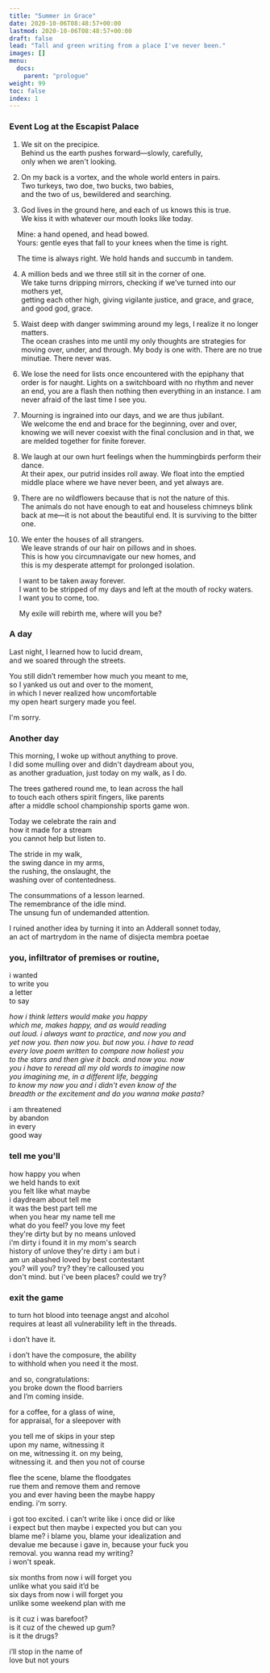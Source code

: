 ```yaml
---
title: "Summer in Grace"
date: 2020-10-06T08:48:57+00:00
lastmod: 2020-10-06T08:48:57+00:00
draft: false
lead: "Tall and green writing from a place I've never been."
images: []
menu:
  docs:
    parent: "prologue"
weight: 99
toc: false
index: 1
---
```


### Event Log at the Escapist Palace

1.	We sit on the precipice.  
Behind us the earth pushes forward—slowly, carefully,  
only when we aren't looking.  

2.	On my back is a vortex, and the whole world enters in pairs.  
Two turkeys, two doe, two bucks, two babies,  
and the two of us, bewildered and searching. 
3.	God lives in the ground here, and each of us knows this is true.  
We kiss it with whatever our mouth looks like today.  

&nbsp;&nbsp;&nbsp;&nbsp;Mine: a hand opened, and head bowed.  
&nbsp;&nbsp;&nbsp;&nbsp;Yours: gentle eyes that fall to your knees when the time is right.  

  &nbsp;&nbsp;&nbsp;&nbsp;The time is always right. We hold hands and succumb in tandem.

4.	A million beds and we three still sit in the corner of one.  
We take turns dripping mirrors, checking if we’ve turned into our mothers yet,  
getting each other high, giving vigilante justice, and grace, and grace, and good god, grace.

5.	Waist deep with danger swimming around my legs, I realize it no longer matters.  
The ocean crashes into me until my only thoughts are strategies for moving over, under, and through. My body is one with. There are no true minutiae. There never was.
6.	We lose the need for lists once encountered with the epiphany that order is for naught. Lights on a switchboard with no rhythm and never an end, you are a flash then nothing then everything in an instance. I am never afraid of the last time I see you. 
7.	Mourning is ingrained into our days, and we are thus jubilant.  
We welcome the end and brace for the beginning, over and over, knowing we will never coexist with the final conclusion and in that, we are melded together for finite forever. 
8.	We laugh at our own hurt feelings when the hummingbirds perform their dance.  
At their apex, our putrid insides roll away. We float into the emptied middle place where we have never been, and yet always are. 
9.	There are no wildflowers because that is not the nature of this.  
The animals do not have enough to eat and houseless chimneys blink back at me—it is not about the beautiful end. It is surviving to the bitter one. 
10.	We enter the houses of all strangers.   
We leave strands of our hair on pillows and in shoes.  
This is how you circumnavigate our new homes, and   
this is my desperate attempt for prolonged isolation.   

  &nbsp;&nbsp;&nbsp;&nbsp; I want to be taken away forever.   
  &nbsp;&nbsp;&nbsp;&nbsp; I want to be stripped of my days and left at the mouth of rocky waters.   
  &nbsp;&nbsp;&nbsp;&nbsp; I want you to come, too.   
  
  &nbsp;&nbsp;&nbsp;&nbsp; My exile will rebirth me, where will you be? 




### A day
Last night, I learned how to lucid dream,  
and we soared through the streets.  

You still didn’t remember how much you meant to me,  
so I yanked us out and over to the moment,  
in which I never realized how uncomfortable  
my open heart surgery made you feel. 

I'm sorry.

### Another day
This morning, I woke up without anything to prove.  
I did some mulling over and didn't daydream about you,  
as another graduation, just today on my walk, as I do.

The trees gathered round me, to lean across the hall   
to touch each others spirit fingers, like parents  
after a middle school championship sports game won.  
 
Today we celebrate the rain and  
how it made for a stream  
you cannot help but listen to.  

The stride in my walk,  
the swing dance in my arms,  
the rushing, the onslaught, the   
washing over of contentedness.  

The consummations of a lesson learned.  
The remembrance of the idle mind.  
The unsung fun of undemanded attention.

I ruined another idea by turning it into an Adderall sonnet today,  
an act of martrydom in the name of disjecta membra poetae


  

### you, infiltrator of premises or routine,

i wanted     
to write you   
a letter  
to say  

_how i think letters would make you happy  
which me, makes happy, and as would reading  
out loud. i always want to practice, and now you and  
yet now you. then now you. but now you. i have to read  
every love poem written to compare now holiest you  
to the stars  and then give it back. and now you. now  
you i have to reread all my old words to imagine now   
you imagining me, in a different life, begging   
to know my now you and i didn't even know of the    
breadth or the excitement and do you wanna make pasta?_   

i am threatened  
by abandon  
in every  
good way  


### tell me you'll

how happy you when  
 we held hands to exit  
you felt like what maybe  
i daydream about tell me  
it was the best part tell me  
when you hear my name tell me  
what do you feel? you love my feet  
they're dirty but by no means unloved  
i'm dirty i found it in my mom's search   
history of unlove they're dirty i am but i   
am un abashed loved by best contestant  
you? will you? try? they're calloused you  
don't mind. but i've been places? could we try?

### exit the game
to turn hot blood into teenage angst and  alcohol  
requires at least all vulnerability left in the threads.  

i don’t have it.   

i don’t have the composure, the ability  
to withhold when you need it the most.  

and so, congratulations:  
you broke down the flood barriers  
and I’m coming inside.  

for a coffee, for a glass of wine,   
for appraisal, for a sleepover with   

you tell me of skips in your step  
upon my name, witnessing it  
on me, witnessing it. on my being,  
witnessing it. and then you not of course 

flee the scene, blame the floodgates  
rue them and remove them and remove   
you and ever having been the maybe happy  
ending. i'm sorry.   

i got too excited. i can’t write like i once did or like     
i expect but then maybe i expected you but can you   
blame me? i blame you, blame your idealization and   
devalue me because i gave in, because your fuck you  
removal. you wanna read my writing?  
i won't speak.  

six months from now i will forget you  
unlike what you said it’d be   
six days from now i will forget you   
unlike some weekend plan with me     

is it cuz i was barefoot?  
is it cuz of the chewed up gum?  
is it the drugs?  

i’ll stop in the name of   
love but not yours